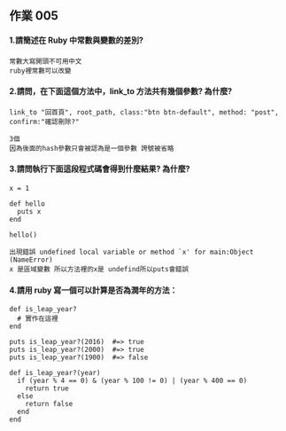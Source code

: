 ## 作業 005
#### 1.請簡述在 Ruby 中常數與變數的差別?
```
常數大寫開頭不可用中文
ruby裡常數可以改變
```

#### 2.請問，在下面這個方法中，link_to 方法共有幾個參數? 為什麼?
```
link_to "回首頁", root_path, class:"btn btn-default", method: "post", confirm:"確認刪除?"
```
```
3個
因為後面的hash參數只會被認為是一個參數 誇號被省略
```

#### 3.請問執行下面這段程式碼會得到什麼結果? 為什麼?
```
x = 1

def hello
  puts x
end

hello()
```
```
出現錯誤 undefined local variable or method `x' for main:Object (NameError)
x 是區域變數 所以方法裡的x是 undefind所以puts會錯誤
```

#### 4.請用 ruby 寫一個可以計算是否為潤年的方法：
```
def is_leap_year?
  # 實作在這裡
end

puts is_leap_year?(2016)  #=> true
puts is_leap_year?(2000)  #=> true
puts is_leap_year?(1900)  #=> false
```
```
def is_leap_year?(year)
  if (year % 4 == 0) & (year % 100 != 0) | (year % 400 == 0)
    return true
  else
    return false
  end
end
```
